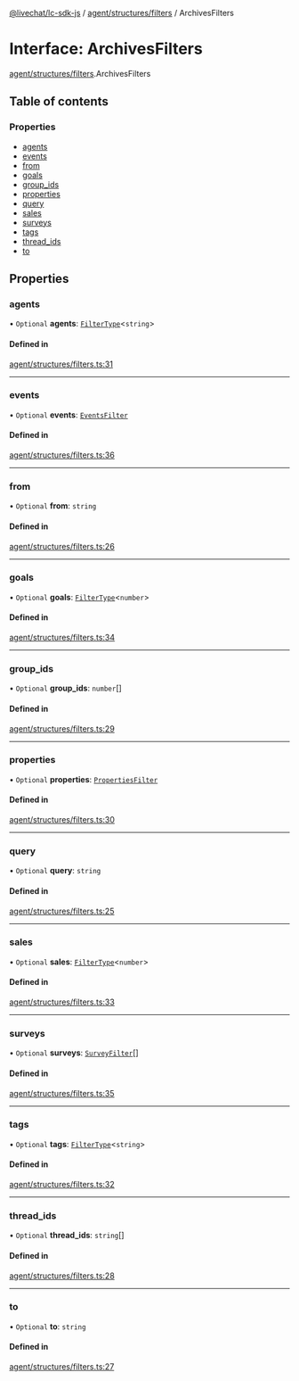 [@livechat/lc-sdk-js](../README.md) / [agent/structures/filters](../modules/agent_structures_filters.md) / ArchivesFilters

# Interface: ArchivesFilters

[agent/structures/filters](../modules/agent_structures_filters.md).ArchivesFilters

## Table of contents

### Properties

- [agents](agent_structures_filters.ArchivesFilters.md#agents)
- [events](agent_structures_filters.ArchivesFilters.md#events)
- [from](agent_structures_filters.ArchivesFilters.md#from)
- [goals](agent_structures_filters.ArchivesFilters.md#goals)
- [group\_ids](agent_structures_filters.ArchivesFilters.md#group_ids)
- [properties](agent_structures_filters.ArchivesFilters.md#properties)
- [query](agent_structures_filters.ArchivesFilters.md#query)
- [sales](agent_structures_filters.ArchivesFilters.md#sales)
- [surveys](agent_structures_filters.ArchivesFilters.md#surveys)
- [tags](agent_structures_filters.ArchivesFilters.md#tags)
- [thread\_ids](agent_structures_filters.ArchivesFilters.md#thread_ids)
- [to](agent_structures_filters.ArchivesFilters.md#to)

## Properties

### agents

• `Optional` **agents**: [`FilterType`](agent_structures_filters.FilterType.md)<`string`\>

#### Defined in

[agent/structures/filters.ts:31](https://github.com/livechat/lc-sdk-js/blob/5f5afdd/src/agent/structures/filters.ts#L31)

___

### events

• `Optional` **events**: [`EventsFilter`](agent_structures_filters.EventsFilter.md)

#### Defined in

[agent/structures/filters.ts:36](https://github.com/livechat/lc-sdk-js/blob/5f5afdd/src/agent/structures/filters.ts#L36)

___

### from

• `Optional` **from**: `string`

#### Defined in

[agent/structures/filters.ts:26](https://github.com/livechat/lc-sdk-js/blob/5f5afdd/src/agent/structures/filters.ts#L26)

___

### goals

• `Optional` **goals**: [`FilterType`](agent_structures_filters.FilterType.md)<`number`\>

#### Defined in

[agent/structures/filters.ts:34](https://github.com/livechat/lc-sdk-js/blob/5f5afdd/src/agent/structures/filters.ts#L34)

___

### group\_ids

• `Optional` **group\_ids**: `number`[]

#### Defined in

[agent/structures/filters.ts:29](https://github.com/livechat/lc-sdk-js/blob/5f5afdd/src/agent/structures/filters.ts#L29)

___

### properties

• `Optional` **properties**: [`PropertiesFilter`](agent_structures_filters.PropertiesFilter.md)

#### Defined in

[agent/structures/filters.ts:30](https://github.com/livechat/lc-sdk-js/blob/5f5afdd/src/agent/structures/filters.ts#L30)

___

### query

• `Optional` **query**: `string`

#### Defined in

[agent/structures/filters.ts:25](https://github.com/livechat/lc-sdk-js/blob/5f5afdd/src/agent/structures/filters.ts#L25)

___

### sales

• `Optional` **sales**: [`FilterType`](agent_structures_filters.FilterType.md)<`number`\>

#### Defined in

[agent/structures/filters.ts:33](https://github.com/livechat/lc-sdk-js/blob/5f5afdd/src/agent/structures/filters.ts#L33)

___

### surveys

• `Optional` **surveys**: [`SurveyFilter`](agent_structures_filters.SurveyFilter.md)[]

#### Defined in

[agent/structures/filters.ts:35](https://github.com/livechat/lc-sdk-js/blob/5f5afdd/src/agent/structures/filters.ts#L35)

___

### tags

• `Optional` **tags**: [`FilterType`](agent_structures_filters.FilterType.md)<`string`\>

#### Defined in

[agent/structures/filters.ts:32](https://github.com/livechat/lc-sdk-js/blob/5f5afdd/src/agent/structures/filters.ts#L32)

___

### thread\_ids

• `Optional` **thread\_ids**: `string`[]

#### Defined in

[agent/structures/filters.ts:28](https://github.com/livechat/lc-sdk-js/blob/5f5afdd/src/agent/structures/filters.ts#L28)

___

### to

• `Optional` **to**: `string`

#### Defined in

[agent/structures/filters.ts:27](https://github.com/livechat/lc-sdk-js/blob/5f5afdd/src/agent/structures/filters.ts#L27)
